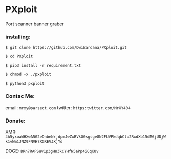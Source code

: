# PXploit
Port scanner banner graber

### installing:
```
$ git clone https://github.com/DwiWardana/PXploit.git
```
```
$ cd PXploit
```
```
$ pip3 install -r requirement.txt
```
```
$ chmod +x ./pxploit
```
```
$ python3 pxploit
```

### Contac Me:
email: `mrxy@parsect.com`
twitter: `https:twitter.com/MrXY404`

### Donate:
XMR: `4A5yxoaWHXwA5G2eDnbeNrjdpmJwZxBVkGGsgsge8N2FUVPkdqbCtu2RxdXb15dM6jUDjWk1vWm1JNZ9FNVH7XGREVJXjYd`

DOGE: `DRn7RAPSuv1p3gHn3kCYHfN5aPp46CqKUv`
